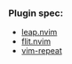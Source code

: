 ### Plugin spec:

- [leap.nvim](https://github.com/ggandor/leap.nvim)
- [flit.nvim](https://github.com/ggandor/flit.nvim)
- [vim-repeat](https://github.com/tpope/vim-repeat)
